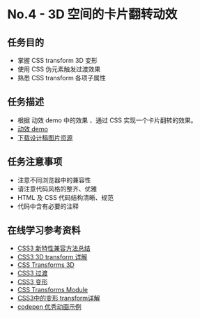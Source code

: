 # No.4 - 3D 空间的卡片翻转动效

## 任务目的
* 掌握 CSS transform 3D 变形
* 使用 CSS 伪元素触发过渡效果
* 熟悉 CSS transform 各项子属性

## 任务描述
* 根据 动效 demo 中的效果 、通过 CSS 实现一个卡片翻转的效果。
* [动效 demo](http://jadyoap.bj.bcebos.com/ife%2F%E4%BB%BB%E5%8A%A1%E5%9B%9B.mov)
* [下载设计稿图片资源](http://jadyoap.bj.bcebos.com/ife%2F%E4%BB%BB%E5%8A%A1%E5%9B%9B%E8%AE%BE%E8%AE%A1%E7%A8%BF.zip)

## 任务注意事项
* 注意不同浏览器中的兼容性
* 请注意代码风格的整齐、优雅
* HTML 及 CSS 代码结构清晰、规范
* 代码中含有必要的注释

## 在线学习参考资料
* [CSS3 新特性兼容方法总结](https://www.cnblogs.com/jesse131/p/5441199.html)
* [CSS3 3D transform 详解](http://www.zhangxinxu.com/wordpress/2012/09/css3-3d-transform-perspective-animate-transition/)
* [CSS Transforms 3D](http://www.w3school.com.cn/css3/css3_3dtransform.asp)
* [CSS3 过渡](http://www.w3school.com.cn/css3/css3_transition.asp)
* [CSS3 变形](http://www.w3school.com.cn/cssref/pr_transform.asp)
* [CSS Transforms Module](https://www.w3.org/TR/css-transforms-1/)
* [CSS3中的变形 transform详解](https://www.cnblogs.com/afighter/p/5726888.html)
* [codepen 优秀动画示例](https://codepen.io/Alireza29675/pen/KwgwMy)